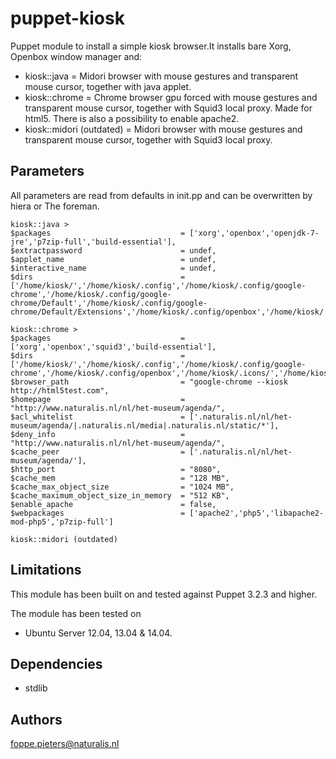 puppet-kiosk
===================
Puppet module to install a simple kiosk browser.It installs bare Xorg, Openbox window manager and:

* kiosk::java =
Midori browser with mouse gestures and transparent mouse cursor, together with java applet.
* kiosk::chrome =
Chrome browser gpu forced with mouse gestures and transparent mouse cursor, together with Squid3 local proxy. Made for html5. There is also a possibility to enable apache2.
* kiosk::midori (outdated) =
Midori browser with mouse gestures and transparent mouse cursor, together with Squid3 local proxy.

Parameters
-------------
All parameters are read from defaults in init.pp and can be overwritten by hiera or The foreman.

```
kiosk::java >
$packages                             = ['xorg','openbox','openjdk-7-jre','p7zip-full','build-essential'],
$extractpassword                      = undef,
$applet_name                          = undef,
$interactive_name                     = undef,
$dirs                                 = ['/home/kiosk/','/home/kiosk/.config','/home/kiosk/.config/google-chrome','/home/kiosk/.config/google-chrome/Default','/home/kiosk/.config/google-chrome/Default/Extensions','/home/kiosk/.config/openbox','/home/kiosk/.icons/','/home/kiosk/.icons/default/','/home/kiosk/.icons/default/cursors'],

kiosk::chrome >
$packages                             = ['xorg','openbox','squid3','build-essential'],
$dirs                                 = ['/home/kiosk/','/home/kiosk/.config','/home/kiosk/.config/google-chrome','/home/kiosk/.config/openbox','/home/kiosk/.icons/','/home/kiosk/.icons/default/','/home/kiosk/.icons/default/cursors'],
$browser_path                         = "google-chrome --kiosk http://html5test.com",
$homepage                             = "http://www.naturalis.nl/nl/het-museum/agenda/",
$acl_whitelist                        = ['.naturalis.nl/nl/het-museum/agenda/|.naturalis.nl/media|.naturalis.nl/static/*'],
$deny_info                            = "http://www.naturalis.nl/nl/het-museum/agenda/",
$cache_peer                           = ['.naturalis.nl/nl/het-museum/agenda/'],
$http_port                            = "8080",
$cache_mem                            = "128 MB",
$cache_max_object_size                = "1024 MB",
$cache_maximum_object_size_in_memory  = "512 KB",
$enable_apache                        = false,
$webpackages                          = ['apache2','php5','libapache2-mod-php5','p7zip-full']

kiosk::midori (outdated)
```
Limitations
-------------
This module has been built on and tested against Puppet 3.2.3 and higher.

The module has been tested on
- Ubuntu Server 12.04, 13.04 & 14.04.

Dependencies
-------------
- stdlib

Authors
-------------
<foppe.pieters@naturalis.nl>
